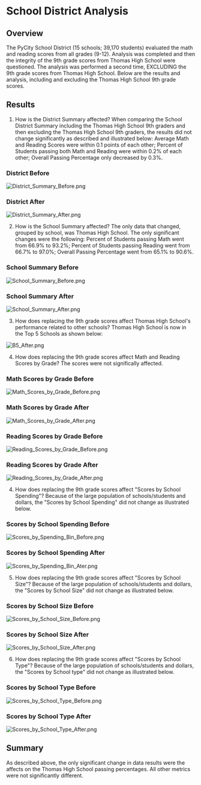 # School District Analysis
## Overview
The PyCity School District (15 schools; 39,170 students) evaluated the math and reading scores from all grades (9-12).  Analysis was completed and then the integrity of the 9th grade scores from Thomas High School were questioned.  The analysis was performed a second time, EXCLUDING the 9th grade scores from Thomas High School.  Below are the results and analysis, including and excluding the Thomas High School 9th grade scores.

## Results
1. How is the District Summary affected?  When comparing the School District Summary including the Thomas High School 9th graders and then excluding the Thomas High School 9th graders, the results did not change significantly as described and illustrated below:
   Average Math and Reading Scores were within 0.1 points of each other;
   Percent of Students passing both Math and Reading were within 0.2% of each other;
   Overall Passing Percentage only decreased by 0.3%.

### District Before

![District_Summary_Before.png](https://github.com/WagnerLisaK/School_District_Analysis/blob/main/Resources/District_Summary_Before.png)


### District After

![District_Summary_After.png](https://github.com/WagnerLisaK/School_District_Analysis/blob/main/Resources/District_Summary_After.png)


2. How is the School Summary affected?  The only data that changed, grouped by school, was Thomas High School.  The only significant changes were the following:
   Percent of Students passing Math went from 66.9% to 93.2%;
   Percent of Students passing Reading went from 66.7% to 97.0%;
   Overall Passing Percentage went from 65.1% to 90.6%.

### School Summary Before

![School_Summary_Before.png](https://github.com/WagnerLisaK/School_District_Analysis/blob/main/Resources/School_Summary_Before.png)


### School Summary After

![School_Summary_After.png](https://github.com/WagnerLisaK/School_District_Analysis/blob/main/Resources/School_Summary_After.png)


3. How does replacing the 9th grade scores affect Thomas High School's performance related to other schools?
   Thomas High School is now in the Top 5 Schools as shown below:

![B5_After.png](https://github.com/WagnerLisaK/School_District_Analysis/blob/main/Resources/B5_After.png)


4. How does replacing the 9th grade scores affect Math and Reading Scores by Grade?  The scores were not significally affected.

### **Math** Scores by Grade Before

![Math_Scores_by_Grade_Before.png](https://github.com/WagnerLisaK/School_District_Analysis/blob/main/Resources/Math_Scores_by_Grade_Before.png)


### **Math** Scores by Grade After

![Math_Scores_by_Grade_After.png](https://github.com/WagnerLisaK/School_District_Analysis/blob/main/Resources/Math_Scores_by_Grade_After.png)


### **Reading** Scores by Grade Before

![Reading_Scores_by_Grade_Before.png](https://github.com/WagnerLisaK/School_District_Analysis/blob/main/Resources/Reading_Scores_by_Grade_Before.png)


### **Reading** Scores by Grade After

![Reading_Scores_by_Grade_After.png](https://github.com/WagnerLisaK/School_District_Analysis/blob/main/Resources/Reading_Scores_by_Grade_After.png)


4. How does replacing the 9th grade scores affect "Scores by School Spending"?  Because of the large population of schools/students and dollars, the "Scores by School Spending" did not change as illustrated below.

### Scores by School Spending Before

![Scores_by_Spending_Bin_Before.png](https://github.com/WagnerLisaK/School_District_Analysis/blob/main/Resources/Scores_by_Spending_Bin_Before.png)


### Scores by School Spending After

![Scores_by_Spending_Bin_Ater.png](https://github.com/WagnerLisaK/School_District_Analysis/blob/main/Resources/Scores_by_Spending_Bin_Ater.png)

5. How does replacing the 9th grade scores affect "Scores by School Size"?  Because of the large population of schools/students and dollars, the "Scores by School Size" did not change as illustrated below.

### Scores by School Size Before

![Scores_by_School_Size_Before.png](https://github.com/WagnerLisaK/School_District_Analysis/blob/main/Resources/Scores_by_School_Size_Before.png)


### Scores by School Size After

![Scores_by_School_Size_After.png](https://github.com/WagnerLisaK/School_District_Analysis/blob/main/Resources/Scores_by_School_Size_After.png)

6. How does replacing the 9th grade scores affect "Scores by School Type"?  Because of the large population of schools/students and dollars, the "Scores by School type" did not change as illustrated below.

### Scores by School Type Before

![Scores_by_School_Type_Before.png](https://github.com/WagnerLisaK/School_District_Analysis/blob/main/Resources/Scores_by_School_Type_Before.png)


### Scores by School Type After

![Scores_by_School_Type_After.png](https://github.com/WagnerLisaK/School_District_Analysis/blob/main/Resources/Scores_by_School_Type_After.png)

## Summary
As described above, the only significant change in data results were the affects on the Thomas High School passing percentages.  All other metrics were not significantly different.
